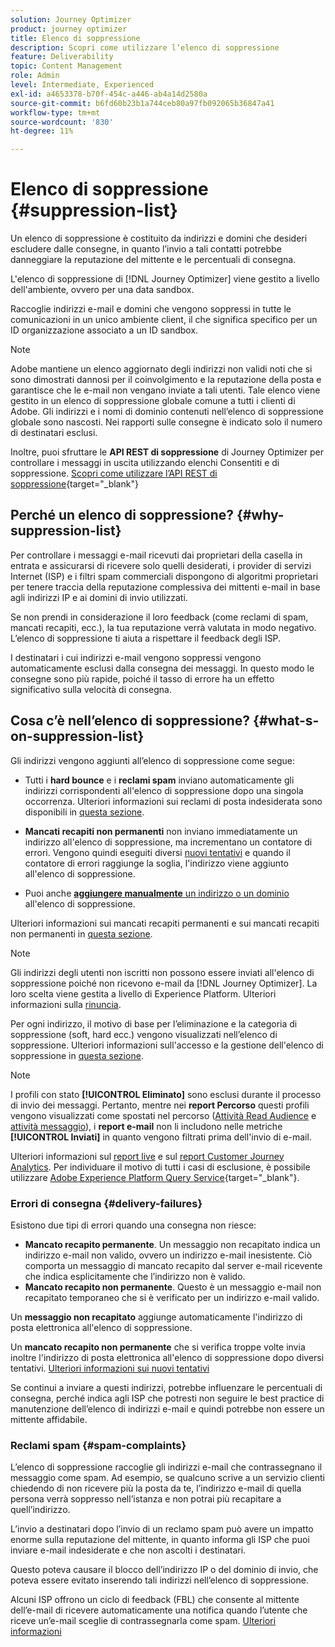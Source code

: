 ```yaml
---
solution: Journey Optimizer
product: journey optimizer
title: Elenco di soppressione
description: Scopri come utilizzare l’elenco di soppressione
feature: Deliverability
topic: Content Management
role: Admin
level: Intermediate, Experienced
exl-id: a4653378-b70f-454c-a446-ab4a14d2580a
source-git-commit: b6fd60b23b1a744ceb80a97fb092065b36847a41
workflow-type: tm+mt
source-wordcount: '830'
ht-degree: 11%

---
```


# Elenco di soppressione {#suppression-list}

Un elenco di soppressione è costituito da indirizzi e domini che desideri escludere dalle consegne, in quanto l’invio a tali contatti potrebbe danneggiare la reputazione del mittente e le percentuali di consegna.

L&#39;elenco di soppressione di [!DNL Journey Optimizer] viene gestito a livello dell&#39;ambiente, ovvero per una data sandbox.

Raccoglie indirizzi e-mail e domini che vengono soppressi in tutte le comunicazioni in un unico ambiente client, il che significa specifico per un ID organizzazione associato a un ID sandbox.

>[!NOTE]
>
>Adobe mantiene un elenco aggiornato degli indirizzi non validi noti che si sono dimostrati dannosi per il coinvolgimento e la reputazione della posta e garantisce che le e-mail non vengano inviate a tali utenti. Tale elenco viene gestito in un elenco di soppressione globale comune a tutti i clienti di Adobe. Gli indirizzi e i nomi di dominio contenuti nell’elenco di soppressione globale sono nascosti. Nei rapporti sulle consegne è indicato solo il numero di destinatari esclusi.

Inoltre, puoi sfruttare le **API REST di soppressione** di Journey Optimizer per controllare i messaggi in uscita utilizzando elenchi Consentiti e di soppressione. [Scopri come utilizzare l’API REST di soppressione](https://developer.adobe.com/journey-optimizer-apis/references/suppression/){target="_blank"}

## Perché un elenco di soppressione? {#why-suppression-list}

Per controllare i messaggi e-mail ricevuti dai proprietari della casella in entrata e assicurarsi di ricevere solo quelli desiderati, i provider di servizi Internet (ISP) e i filtri spam commerciali dispongono di algoritmi proprietari per tenere traccia della reputazione complessiva dei mittenti e-mail in base agli indirizzi IP e ai domini di invio utilizzati.

Se non prendi in considerazione il loro feedback (come reclami di spam, mancati recapiti, ecc.), la tua reputazione verrà valutata in modo negativo. L’elenco di soppressione ti aiuta a rispettare il feedback degli ISP.

I destinatari i cui indirizzi e-mail vengono soppressi vengono automaticamente esclusi dalla consegna dei messaggi. In questo modo le consegne sono più rapide, poiché il tasso di errore ha un effetto significativo sulla velocità di consegna.

## Cosa c’è nell’elenco di soppressione? {#what-s-on-suppression-list}

Gli indirizzi vengono aggiunti all’elenco di soppressione come segue:

* Tutti i **hard bounce** e i **reclami spam** inviano automaticamente gli indirizzi corrispondenti all&#39;elenco di soppressione dopo una singola occorrenza. Ulteriori informazioni sui reclami di posta indesiderata sono disponibili in [questa sezione](#spam-complaints).

* **Mancati recapiti non permanenti** non inviano immediatamente un indirizzo all&#39;elenco di soppressione, ma incrementano un contatore di errori. Vengono quindi eseguiti diversi [nuovi tentativi](../configuration/retries.md) e quando il contatore di errori raggiunge la soglia, l&#39;indirizzo viene aggiunto all&#39;elenco di soppressione.

* Puoi anche [**aggiungere manualmente** un indirizzo o un dominio](../configuration/manage-suppression-list.md#add-addresses-and-domains) all&#39;elenco di soppressione.

Ulteriori informazioni sui mancati recapiti permanenti e sui mancati recapiti non permanenti in [questa sezione](#delivery-failures).

>[!NOTE]
>
>Gli indirizzi degli utenti non iscritti non possono essere inviati all&#39;elenco di soppressione poiché non ricevono e-mail da [!DNL Journey Optimizer]. La loro scelta viene gestita a livello di Experience Platform. Ulteriori informazioni sulla [rinuncia](../privacy/opt-out.md).

Per ogni indirizzo, il motivo di base per l’eliminazione e la categoria di soppressione (soft, hard ecc.) vengono visualizzati nell’elenco di soppressione. Ulteriori informazioni sull&#39;accesso e la gestione dell&#39;elenco di soppressione in [questa sezione](../configuration/manage-suppression-list.md).

>[!NOTE]
>
>I profili con stato **[!UICONTROL Eliminato]** sono esclusi durante il processo di invio dei messaggi. Pertanto, mentre nei **report Percorso** questi profili vengono visualizzati come spostati nel percorso ([Attività Read Audience](../building-journeys/read-audience.md) e [attività messaggio](../building-journeys/journeys-message.md)), i **report e-mail** non li includono nelle metriche **[!UICONTROL Inviati]** in quanto vengono filtrati prima dell&#39;invio di e-mail.
>
>Ulteriori informazioni sul [report live](../reports/live-report.md) e sul [report Customer Journey Analytics](../reports/report-gs-cja.md). Per individuare il motivo di tutti i casi di esclusione, è possibile utilizzare [Adobe Experience Platform Query Service](https://experienceleague.adobe.com/docs/experience-platform/query/api/getting-started.html){target="_blank"}.

### Errori di consegna {#delivery-failures}

Esistono due tipi di errori quando una consegna non riesce:

* **Mancato recapito permanente**. Un messaggio non recapitato indica un indirizzo e-mail non valido, ovvero un indirizzo e-mail inesistente. Ciò comporta un messaggio di mancato recapito dal server e-mail ricevente che indica esplicitamente che l’indirizzo non è valido.
* **Mancato recapito non permanente**. Questo è un messaggio e-mail non recapitato temporaneo che si è verificato per un indirizzo e-mail valido.

Un **messaggio non recapitato** aggiunge automaticamente l&#39;indirizzo di posta elettronica all&#39;elenco di soppressione.

Un **mancato recapito non permanente** <!--or an **ignored** error--> che si verifica troppe volte invia inoltre l&#39;indirizzo di posta elettronica all&#39;elenco di soppressione dopo diversi tentativi. [Ulteriori informazioni sui nuovi tentativi](../configuration/retries.md)

Se continui a inviare a questi indirizzi, potrebbe influenzare le percentuali di consegna, perché indica agli ISP che potresti non seguire le best practice di manutenzione dell’elenco di indirizzi e-mail e quindi potrebbe non essere un mittente affidabile.

### Reclami spam {#spam-complaints}

L’elenco di soppressione raccoglie gli indirizzi e-mail che contrassegnano il messaggio come spam. Ad esempio, se qualcuno scrive a un servizio clienti chiedendo di non ricevere più la posta da te, l’indirizzo e-mail di quella persona verrà soppresso nell’istanza e non potrai più recapitare a quell’indirizzo.

L’invio a destinatari dopo l’invio di un reclamo spam può avere un impatto enorme sulla reputazione del mittente, in quanto informa gli ISP che puoi inviare e-mail indesiderate e che non ascolti i destinatari.

Questo poteva causare il blocco dell’indirizzo IP o del dominio di invio, che poteva essere evitato inserendo tali indirizzi nell’elenco di soppressione.

Alcuni ISP offrono un ciclo di feedback (FBL) che consente al mittente dell’e-mail di ricevere automaticamente una notifica quando l’utente che riceve un’e-mail sceglie di contrassegnarla come spam. [Ulteriori informazioni](deliverability.md#feedback-loops)
